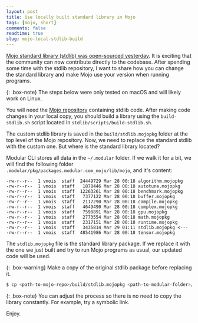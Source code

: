 ```yaml
---
layout: post
title: Use locally built standard library in Mojo
tags: [mojo, short]
comments: false
readtime: true
slug: mojo-local-stdlib-build
---
```


[Mojo standard library (stdlib) was open-sourced yesterday](https://www.modular.com/blog/the-next-big-step-in-mojo-open-source). It is exciting that the community can now contribute directly to the codebase. After spending some time with the stdlib repository, I want to share how you can change the standard library and make Mojo use your version when running programs.

{: .box-note}
The steps below were only tested on macOS and will likely work on Linux.

You will need the [Mojo repository](https://github.com/modularml/mojo) containing stdlib code. After making code changes in your local copy, you should build a library using the `build-stdlib.sh` script located in `stdlib/scripts/build-stdlib.sh`.

The custom stdlib library is saved in the `build/stdlib.mojopkg` folder at the top level of the Mojo repository. Now, we need to replace the standard stdlib with the custom one. But where is the standard library located?

Modular CLI stores all data in the `~/.modular` folder. If we walk it for a bit, we will find the following folder `.modular/pkg/packages.modular.com_mojo/lib/mojo`, and it's content:

```
-rw-r--r--  1 vmois  staff  24449729 Mar 28 00:18 algorithm.mojopkg
-rw-r--r--  1 vmois  staff   1878446 Mar 28 00:18 autotune.mojopkg
-rw-r--r--  1 vmois  staff  12263261 Mar 28 00:18 benchmark.mojopkg
-rw-r--r--  1 vmois  staff   7377122 Mar 28 00:18 buffer.mojopkg
-rw-r--r--  1 vmois  staff   2117290 Mar 28 00:18 compile.mojopkg
-rw-r--r--  1 vmois  staff   4649490 Mar 28 00:18 complex.mojopkg
-rw-r--r--  1 vmois  staff   7598891 Mar 28 00:18 gpu.mojopkg
-rw-r--r--  1 vmois  staff   2773554 Mar 28 00:18 math.mojopkg
-rw-r--r--  1 vmois  staff   2317151 Mar 28 00:18 runtime.mojopkg
-rw-r--r--  1 vmois  staff   3435814 Mar 29 01:11 stdlib.mojopkg <---
-rw-r--r--  1 vmois  staff  48541986 Mar 28 00:18 tensor.mojopkg
```

The `stdlib.mojopkg` file is the standard library package. If we replace it with the one we just built and try to run Mojo programs as usual, our updated code will be used.

{: .box-warning}
Make a copy of the original stdlib package before replacing it.

```bash
$ cp <path-to-mojo-repo>/build/stdlib.mojopkg <path-to-modular-folder>/.modular/pkg/packages.modular.com_mojo/lib/mojo/stdlib.mojopkg
```

{: .box-note}
You can adjust the process so there is no need to copy the library constantly. For example, try a symbolic link.

Enjoy.

<script type="text/javascript" src="https://cdnjs.buymeacoffee.com/1.0.0/button.prod.min.js" data-name="bmc-button" data-slug="vmois" data-color="#FFDD00" data-emoji="" data-font="Cookie" data-text="Like the content? Support me by buying a cup of tea" data-outline-color="#000000" data-font-color="#000000" data-coffee-color="#ffffff" ></script>

